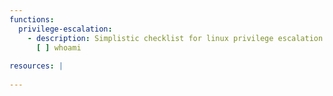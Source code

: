 ```yaml
---
functions:
  privilege-escalation:
    - description: Simplistic checklist for linux privilege escalation
      [ ] whoami
      
resources: |
      
---
```


